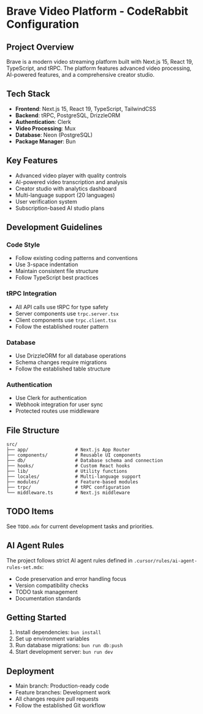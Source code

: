 # Brave Video Platform - CodeRabbit Configuration

## Project Overview

Brave is a modern video streaming platform built with Next.js 15, React 19, TypeScript, and tRPC. The platform features advanced video processing, AI-powered features, and a comprehensive creator studio.

## Tech Stack

- **Frontend**: Next.js 15, React 19, TypeScript, TailwindCSS
- **Backend**: tRPC, PostgreSQL, DrizzleORM
- **Authentication**: Clerk
- **Video Processing**: Mux
- **Database**: Neon (PostgreSQL)
- **Package Manager**: Bun

## Key Features

- Advanced video player with quality controls
- AI-powered video transcription and analysis
- Creator studio with analytics dashboard
- Multi-language support (20 languages)
- User verification system
- Subscription-based AI studio plans

## Development Guidelines

### Code Style
- Follow existing coding patterns and conventions
- Use 3-space indentation
- Maintain consistent file structure
- Follow TypeScript best practices

### tRPC Integration
- All API calls use tRPC for type safety
- Server components use `trpc.server.tsx`
- Client components use `trpc.client.tsx`
- Follow the established router pattern

### Database
- Use DrizzleORM for all database operations
- Schema changes require migrations
- Follow the established table structure

### Authentication
- Use Clerk for authentication
- Webhook integration for user sync
- Protected routes use middleware

## File Structure

```
src/
├── app/                 # Next.js App Router
├── components/          # Reusable UI components
├── db/                  # Database schema and connection
├── hooks/               # Custom React hooks
├── lib/                 # Utility functions
├── locales/             # Multi-language support
├── modules/             # Feature-based modules
├── trpc/                # tRPC configuration
└── middleware.ts        # Next.js middleware
```

## TODO Items

See `TODO.mdx` for current development tasks and priorities.

## AI Agent Rules

The project follows strict AI agent rules defined in `.cursor/rules/ai-agent-rules-set.mdx`:
- Code preservation and error handling focus
- Version compatibility checks
- TODO task management
- Documentation standards

## Getting Started

1. Install dependencies: `bun install`
2. Set up environment variables
3. Run database migrations: `bun run db:push`
4. Start development server: `bun run dev`

## Deployment

- Main branch: Production-ready code
- Feature branches: Development work
- All changes require pull requests
- Follow the established Git workflow 